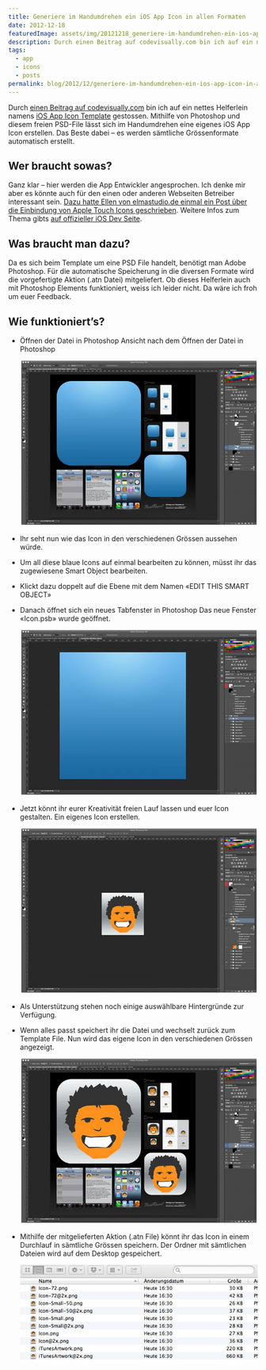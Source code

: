 ```yaml
---
title: Generiere im Handumdrehen ein iOS App Icon in allen Formaten
date: 2012-12-18
featuredImage: assets/img/20121218_generiere-im-handumdrehen-ein-ios-app-icon-in-allen-formaten_0.jpg
description: Durch einen Beitrag auf codevisually.com bin ich auf ein nettes Helferlein namens iOS App Icon Template gestossen. Mithilfe von Photoshop und diesem freien PSD-File lässt sich im Handumdrehen eine eigenes iOS App Icon erstellen.
tags:
  - app
  - icons
  - posts
permalink: blog/2012/12/generiere-im-handumdrehen-ein-ios-app-icon-in-allen-formaten/
---
```

Durch [einen Beitrag auf codevisually.com](http://codevisually.com/app-icon-template/) bin ich auf ein nettes Helferlein namens [iOS App Icon Template](http://appicontemplate.com/) gestossen. Mithilfe von Photoshop und diesem freien PSD-File lässt sich im Handumdrehen eine eigenes iOS App Icon erstellen. Das Beste dabei – es werden sämtliche Grössenformate automatisch erstellt.

## Wer braucht sowas?

Ganz klar – hier werden die App Entwickler angesprochen. Ich denke mir aber es könnte auch für den einen oder anderen Webseiten Betreiber interessant sein. [Dazu hatte Ellen von elmastudio.de einmal ein Post über die Einbindung von Apple Touch Icons geschrieben](http://www.elmastudio.de/webdesign/ein-apple-touch-icon-fur-die-eigene-webseite-erstellen/). Weitere Infos zum Thema gibts [auf offizieller iOS Dev Seite](http://developer.apple.com/library/ios/#documentation/AppleApplications/Reference/SafariWebContent/ConfiguringWebApplications/ConfiguringWebApplications.html).

## Was braucht man dazu?

Da es sich beim Template um eine PSD File handelt, benötigt man Adobe Photoshop. Für die automatische Speicherung in die diversen Formate wird die vorgefertigte Aktion (.atn Datei) mitgeliefert. Ob dieses Helferlein auch mit Photoshop Elements funktioniert, weiss ich leider nicht. Da wäre ich froh um euer Feedback.

## Wie funktioniert’s?

- Öffnen der Datei in Photoshop Ansicht nach dem Öffnen der Datei in Photoshop

	![App Icon Template - Schritt-1](assets/img/20121218_generiere-im-handumdrehen-ein-ios-app-icon-in-allen-formaten_1.jpg)

- Ihr seht nun wie das Icon in den verschiedenen Grössen aussehen würde.
- Um all diese blaue Icons auf einmal bearbeiten zu können, müsst ihr das zugewiesene Smart Object bearbeiten.
- Klickt dazu doppelt auf die Ebene mit dem Namen «EDIT THIS SMART OBJECT»
- Danach öffnet sich ein neues Tabfenster in Photoshop Das neue Fenster «Icon.psb» wurde geöffnet.

	![App Icon Template - Schritt 2](assets/img/20121218_generiere-im-handumdrehen-ein-ios-app-icon-in-allen-formaten_2.jpg)

- Jetzt könnt ihr eurer Kreativität freien Lauf lassen und euer Icon gestalten. Ein eigenes Icon erstellen.

	![App Icon Template - Schritt 3](assets/img/20121218_generiere-im-handumdrehen-ein-ios-app-icon-in-allen-formaten_3.jpg)

- Als Unterstützung stehen noch einige auswählbare Hintergründe zur Verfügung.
- Wenn alles passt speichert ihr die Datei und wechselt zurück zum Template File. Nun wird das eigene Icon in den verschiedenen Grössen angezeigt.

	![App Icon Template - Schritt 4](assets/img/20121218_generiere-im-handumdrehen-ein-ios-app-icon-in-allen-formaten_4.jpg)

- Mithilfe der mitgelieferten Aktion (.atn File) könnt ihr das Icon in einem Durchlauf in sämtliche Grössen speichern. Der Ordner mit sämtlichen Dateien wird auf dem Desktop gespeichert.

	![App Icon Template - Schritt 5](assets/img/20121218_generiere-im-handumdrehen-ein-ios-app-icon-in-allen-formaten_5.jpg)

